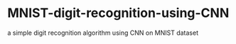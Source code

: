 # MNIST-digit-recognition-using-CNN
a simple digit recognition algorithm using CNN on MNIST dataset
